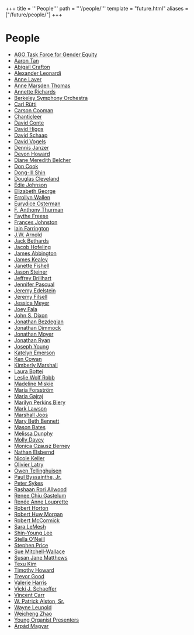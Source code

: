 +++
title = '''People'''
path = '''/people/'''
template = "future.html"
aliases = ["/future/people/"]
+++

<h1>People</h1>

<ul>
<li><a href="/presenters/ago-task-force-for-gender-equity/">AGO Task Force for Gender Equity</a></li>
<li><a href="/performers/aaron-tan/">Aaron Tan</a></li>
<li><a href="/performers/abigail-crafton/">Abigail Crafton</a></li>
<li><a href="/performers/alexander-leonardi/">Alexander Leonardi</a></li>
<li><a href="/performers/anne-laver/">Anne Laver</a></li>
<li><a href="/presenters/anne-marsden-thomas/">Anne Marsden Thomas</a></li>
<li><a href="/performers/annette-richards/">Annette Richards</a></li>
<li><a href="/performers/berkeley-symphony-orchestra/">Berkeley Symphony Orchestra</a></li>
<li><a href="/composers/carl-rütti/">Carl Rütti</a></li>
<li><a href="/presenters/carson-cooman/">Carson Cooman</a></li>
<li><a href="/performers/chanticleer/">Chanticleer</a></li>
<li><a href="/composers/david-conte/">David Conte</a></li>
<li><a href="/performers/david-higgs/">David Higgs</a></li>
<li><a href="/presenters/david-schaap/">David Schaap</a></li>
<li><a href="/presenters/david-vogels/">David Vogels</a></li>
<li><a href="/presenters/dennis-janzer/">Dennis Janzer</a></li>
<li><a href="/presenters/devon-howard/">Devon Howard</a></li>
<li><a href="/performers/diane-meredith-belcher/">Diane Meredith Belcher</a></li>
<li><a href="/presenters/don-cook/">Don Cook</a></li>
<li><a href="/performers/dong-ill-shin/">Dong-Ill Shin</a></li>
<li><a href="/performers/douglas-cleveland/">Douglas Cleveland</a></li>
<li><a href="/presenters/edie-johnson/">Edie Johnson</a></li>
<li><a href="/presenters/elizabeth-george/">Elizabeth George</a></li>
<li><a href="/composers/errollyn-wallen/">Errollyn Wallen</a></li>
<li><a href="/composers/eurydice-osterman/">Eurydice Osterman</a></li>
<li><a href="/presenters/f-anthony-thurman/">F. Anthony Thurman</a></li>
<li><a href="/performers/faythe-freese/">Faythe Freese</a></li>
<li><a href="/presenters/frances-johnston/">Frances Johnston</a></li>
<li><a href="/composers/iain-farrington/">Iain Farrington</a></li>
<li><a href="/presenters/j-w-arnold/">J.W. Arnold</a></li>
<li><a href="/presenters/jack-bethards/">Jack Bethards</a></li>
<li><a href="/presenters/jacob-hofeling/">Jacob Hofeling</a></li>
<li><a href="/presenters/james-abbington/">James Abbington</a></li>
<li><a href="/performers/james-kealey/">James Kealey</a></li>
<li><a href="/performers/janette-fishell/">Janette Fishell</a></li>
<li><a href="/presenters/jason-steiner/">Jason Steiner</a></li>
<li><a href="/presenters/jeffrey-brillhart/">Jeffrey Brillhart</a></li>
<li><a href="/performers/jennifer-pascual/">Jennifer Pascual</a></li>
<li><a href="/presenters/jeremy-edelstein/">Jeremy Edelstein</a></li>
<li><a href="/presenters/jeremy-filsell/">Jeremy Filsell</a></li>
<li><a href="/composers/jessica-meyer/">Jessica Meyer</a></li>
<li><a href="/performers/joey-fala/">Joey Fala</a></li>
<li><a href="/presenters/john-s-dixon/">John S. Dixon</a></li>
<li><a href="/presenters/jonathan-bezdegian/">Jonathan Bezdegian</a></li>
<li><a href="/performers/jonathan-dimmock/">Jonathan Dimmock</a></li>
<li><a href="/performers/jonathan-moyer/">Jonathan Moyer</a></li>
<li><a href="/presenters/jonathan-ryan/">Jonathan Ryan</a></li>
<li><a href="/people/joseph-young/">Joseph Young</a></li>
<li><a href="/presenters/katelyn-emerson/">Katelyn Emerson</a></li>
<li><a href="/performers/ken-cowan/">Ken Cowan</a></li>
<li><a href="/performers/kimberly-marshall/">Kimberly Marshall</a></li>
<li><a href="/presenters/laura-bottei/">Laura Bottei</a></li>
<li><a href="/presenters/leslie-wolf-robb/">Leslie Wolf Robb</a></li>
<li><a href="/presenters/madeline-miskie/">Madeline Miskie</a></li>
<li><a href="/presenters/maria-forsström/">Maria Forsström</a></li>
<li><a href="/presenters/maria-gajraj/">Maria Gajraj</a></li>
<li><a href="/presenters/marilyn-perkins-biery/">Marilyn Perkins Biery</a></li>
<li><a href="/presenters/mark-lawson/">Mark Lawson</a></li>
<li><a href="/performers/marshall-joos/">Marshall Joos</a></li>
<li><a href="/performers/mary-beth-bennett/">Mary Beth Bennett</a></li>
<li><a href="/composers/mason-bates/">Mason Bates</a></li>
<li><a href="/composers/melissa-dunphy/">Melissa Dunphy</a></li>
<li><a href="/presenters/molly-davey/">Molly Davey</a></li>
<li><a href="/performers/monica-czausz-berney/">Monica Czausz Berney</a></li>
<li><a href="/performers/nathan-elsbernd/">Nathan Elsbernd</a></li>
<li><a href="/performers/nicole-keller/">Nicole Keller</a></li>
<li><a href="/performers/olivier-latry/">Olivier Latry</a></li>
<li><a href="/performers/owen-tellinghuisen/">Owen Tellinghuisen</a></li>
<li><a href="/presenters/paul-byssainthe-jr/">Paul Byssainthe, Jr.</a></li>
<li><a href="/performers/peter-sykes/">Peter Sykes</a></li>
<li><a href="/performers/rashaan-rori-allwood/">Rashaan Rori Allwood</a></li>
<li><a href="/presenters/renee-chiu-gastelum/">Renee Chiu Gastelum</a></li>
<li><a href="/presenters/renée-anne-louprette/">Renée Anne Louprette</a></li>
<li><a href="/performers/robert-horton/">Robert Horton</a></li>
<li><a href="/presenters/robert-huw-morgan/">Robert Huw Morgan</a></li>
<li><a href="/presenters/robert-mccormick/">Robert McCormick</a></li>
<li><a href="/performers/sara-lemesh/">Sara LeMesh</a></li>
<li><a href="/performers/shin-young-lee/">Shin-Young Lee</a></li>
<li><a href="/presenters/stella-o-neill/">Stella O'Neill</a></li>
<li><a href="/performers/stephen-price/">Stephen Price</a></li>
<li><a href="/presenters/sue-mitchell-wallace/">Sue Mitchell-Wallace</a></li>
<li><a href="/presenters/susan-jane-matthews/">Susan Jane Matthews</a></li>
<li><a href="/composers/texu-kim/">Texu Kim</a></li>
<li><a href="/presenters/timothy-howard/">Timothy Howard</a></li>
<li><a href="/performers/trevor-good/">Trevor Good</a></li>
<li><a href="/presenters/valerie-harris/">Valerie Harris</a></li>
<li><a href="/presenters/vicki-j-schaeffer/">Vicki J. Schaeffer</a></li>
<li><a href="/presenters/vincent-carr/">Vincent Carr</a></li>
<li><a href="/performers/w-patrick-alston-sr/">W. Patrick Alston, Sr.</a></li>
<li><a href="/presenters/wayne-leupold/">Wayne Leupold</a></li>
<li><a href="/performers/weicheng-zhao/">Weicheng Zhao</a></li>
<li><a href="/presenters/young-organist-presenters/">Young Organist Presenters</a></li>
<li><a href="/presenters/árpád-magyar/">Árpád Magyar</a></li>
</ul>
